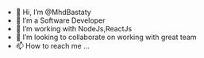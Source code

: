 - 👋 Hi, I’m @MhdBastaty
- 👀 I’m a Software Developer 
- 🌱 I’m working with NodeJs,ReactJs
- 💞️ I’m looking to collaborate on working with great team 
- 📫 How to reach me ...

<!---
MhdBastaty/MhdBastaty is a ✨ special ✨ repository because its `README.md` (this file) appears on your GitHub profile.
You can click the Preview link to take a look at your changes.
--->

